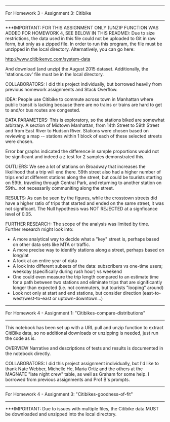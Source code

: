 ****************************************
For Homework 3 - Assignment 3: Citibike
****************************************

***IMPORTANT: FOR THIS ASSIGNMENT ONLY (UNZIP FUNCTION WAS ADDED FOR HOMEWORK 4, SEE BELOW IN THIS README): Due to size restrictions, the data used in this file could not be uploaded to Git in raw form, but only as a zipped file. In order to run this program, the file must be unzipped in the local directory. Alternatively, you can go here:

http://www.citibikenyc.com/system-data

And download (and unzip) the August 2015 dataset.
Additionally, the 'stations.csv' file must be in the local directory.

COLLABORATORS:
I did this project individually, but borrowed heavily from previous homework assignments and Stack Overflow.

IDEA: People use Citibike to commute across town in Manhattan where public transit is lacking because there are no trains or trains are hard to get to and/or bus routes are congested.

DATA PARAMETERS: This is exploratory, so the stations biked are somewhat arbitrary. A section of Midtown Manhattan, from 14th Street to 59th Street and from East River to Hudson River. Stations were chosen based on reviewing a map -- stations within 1 block of each of these selected streets were chosen.

Error bar graphs indicated the difference in sample proportions would not be significant and indeed a z test for 2 samples demonstrated this.

OUTLIERS:
We see a lot of stations on Broadway that increases the likelihood that a trip will end there. 59th street also had a higher number of trips end at different stations along the street, but could be tourists starting on 59th, traveling through Central Park, and returning to another station on 59th...not necessarily communiting along the street.

RESULTS:
As can be seen by the figures, while the crosstown streets did have a higher ratio of trips that started and ended on the same street, it was not significant. The Null hypothesis was NOT REJECTED at a signficance level of 0.05.

FURTHER RESEARCH:
The scope of the analysis was limited by time. Further research might look into:
- A more analytical way to decide what a "key" street is, perhaps based on other data sets like MTA or traffic.
- A more precise way to identify stations along a street, perhaps based on long/lat
- A look at an entire year of data
- A look into different subsets of the data: subscribers vs one-time users; weekday (specifically during rush hour) vs weekend
- One could even measure the trip length compared to an estimate time for a path between two stations and eliminate trips that are significantly longer than expected (i.e. not commuters, but tourists "looping" around)
- Look not only at start and end stations, but consider direction (east-to-west/west-to-east or uptown-downtown...)

****************************************************************
For Homework 4 - Assignment 1: "Citibikes-compare-distributions"
****************************************************************

This notebook has been set up with a URL pull and unzip function to extract CitiBike data, so no additional downloads or unzipping is needed, just run the code as is.

OVERVIEW
Narrative and descriptions of tests and results is documented in the notebook directly.

COLLABORATORS:
I did this project assignment individually, but I'd like to thank Nate Webber, Michelle He, Maria Ortiz and the others at the MAGNATE "late night crew" table, as well as Graham for some help. I borrowed from previous assignments and Prof B's prompts.


****************************************************************
For Homework 4 - Assignment 3: "Citibikes-goodness-of-fit"
****************************************************************

***IMPORTANT: Due to issues with multiple files, the Citibike data MUST be downloaded and unzipped into the local directory.
